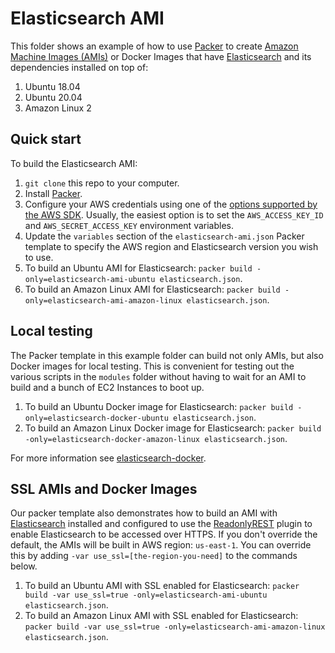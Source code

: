 # Elasticsearch AMI

This folder shows an example of how to use [Packer](https://www.packer.io/) to create [Amazon Machine 
Images (AMIs)](http://docs.aws.amazon.com/AWSEC2/latest/UserGuide/AMIs.html) or Docker Images that have 
[Elasticsearch](https://www.elastic.co/) and its dependencies installed on top of:
 
1. Ubuntu 18.04
1. Ubuntu 20.04
1. Amazon Linux 2

## Quick start

To build the Elasticsearch AMI:

1. `git clone` this repo to your computer.
1. Install [Packer](https://www.packer.io/).
1. Configure your AWS credentials using one of the [options supported by the AWS 
   SDK](http://docs.aws.amazon.com/sdk-for-java/v1/developer-guide/credentials.html). Usually, the easiest option is to
   set the `AWS_ACCESS_KEY_ID` and `AWS_SECRET_ACCESS_KEY` environment variables.
1. Update the `variables` section of the `elasticsearch-ami.json` Packer template to specify the AWS region and Elasticsearch
   version you wish to use.
1. To build an Ubuntu AMI for Elasticsearch: `packer build -only=elasticsearch-ami-ubuntu elasticsearch.json`.
1. To build an Amazon Linux AMI for Elasticsearch: `packer build -only=elasticsearch-ami-amazon-linux elasticsearch.json`.

## Local testing

The Packer template in this example folder can build not only AMIs, but also Docker images for local testing. This is
convenient for testing out the various scripts in the `modules` folder without having to wait for an AMI to build and
a bunch of EC2 Instances to boot up. 

1. To build an Ubuntu Docker image for Elasticsearch: `packer build -only=elasticsearch-docker-ubuntu elasticsearch.json`.
1. To build an Amazon Linux Docker image for Elasticsearch: `packer build -only=elasticsearch-docker-amazon-linux elasticsearch.json`.

For more information see [elasticsearch-docker](/examples/elasticsearch-docker).

## SSL AMIs and Docker Images

Our packer template also demonstrates how to build an AMI with [Elasticsearch](https://www.elastic.co/) installed
and configured to use the [ReadonlyREST](https://github.com/sscarduzio/elasticsearch-readonlyrest-plugin) plugin to 
enable Elasticsearch to be accessed over HTTPS. 
If you don't override the default, the AMIs will  be built in AWS region: `us-east-1`. You can override this by adding
`-var use_ssl=[the-region-you-need]` to the commands below.

1. To build an Ubuntu AMI with SSL enabled for Elasticsearch: 
  `packer build -var use_ssl=true -only=elasticsearch-ami-ubuntu elasticsearch.json`.
1. To build an Amazon Linux AMI with SSL enabled for Elasticsearch: 
  `packer build -var use_ssl=true -only=elasticsearch-ami-amazon-linux elasticsearch.json`.
